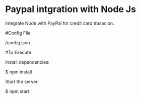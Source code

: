 # Paypal intgration with Node Js

Integrate Node with PayPal for credit card trasacion.

#Config File

/config.json

#To Execute

Install dependencies:

$ npm install

Start the server:

$ npm start
